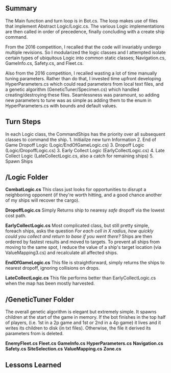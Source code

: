 <h2>Summary</h2>
The Main function and turn loop is in Bot.cs.  The loop makes use of files that implement Abstract Logic/Logic.cs.  The various Logic implementations are then called in order of precedence, finally concluding with a create ship command.

From the 2016 competition, I recalled that the code will invariably undergo multiple revisions.  So I modularized the logic classes and I attempted isolate certain types of ubiquitous Logic into common static classes; Navigation.cs, GameInfo.cs, Safety.cs, and Fleet.cs.

Also from the 2016 competition, I recalled wasting a lot of time manually tuning parameters.  Rather than do that, I invested time upfront developing HyperParameters.cs which could read parameters from local text files, and a genetic algorithm (GeneticTuner/Specimen.cs) which handled creating/destroying these files.  Seamlessness was paramount, so adding new parameters to tune was as simple as adding them to the enum in HyperParameters.cs with bounds and default values.

<h2>Turn Steps</h2>
In each Logic class, the CommandShips has the priority over all subsequent classes to command the ship.
1. Initiailze new turn Information
2. End of Game Dropoff Logic (Logic/EndOfGameLogic.cs)
3. Dropoff Logic (Logic/DropoffLogic.cs)
3. Early Collect Logic (EarlyCollectLogic.cs)
4. Late Collect Logic (LateCollectLogic.cs, also a catch for remaining ships)
5. Spawn Ships


<h2>/Logic Folder</h2>
<b>CombatLogic.cs</b>
This class just looks for opportunities to disrupt a neighboring opponent (if they're worth hitting, and a good chance another of my ships will recover the cargo).

<b>DropoffLogic.cs</b>
Simply Returns ship to nearesy *safe* dropoff via the lowest cost path.

<b>EarlyCollectLogic.cs</b>
Most complicated class, but still pretty simple, foreach ships, asks the question
<i>For each cell in X radius, how quickly could you collect and return to base if you went there?</i>
Ships are then ordered by fastest results and moved to targets.  To prevent all ships from moving to the same spot, I reduce the value of a ship's target location (via ValueMapping3.cs) and recalculate all affected ships.

<b>EndOfGameLogic.cs</b>
This file is straightforward, simply returns the ships to nearest dropoff, ignoring collisions on drops.

<b>LateCollectLogic.cs</b>
This file performs better than EarlyCollectLogic.cs when the map has been mostly harvested.


<h2>/GeneticTuner Folder</h2>
The overall genetic algorithm is elegant but extremely simple.  It spawns children at the start of the game in memory.  If the bot finishes in the top half of players, (i.e. 1st in a 2p game and 1st or 2nd in a 4p game) it lives and it writes its children to disk (in txt files).  Otherwise, the file it derived its parameters from is deleted.


<b>EnemyFleet.cs</b>
<b>Fleet.cs</b>
<b>GameInfo.cs</b>
<b>HyperParameters.cs</b>
<b>Navigation.cs</b>
<b>Safety.cs</b>
<b>SiteSelection.cs</b>
<b>ValueMapping.cs</b>
<b>Zone.cs</b>


<h2>Lessons Learned</h2>
